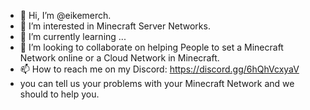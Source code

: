 - 👋 Hi, I’m @eikemerch.
- 👀 I’m interested in Minecraft Server Networks.
- 🌱 I’m currently learning ...
- 💞️ I’m looking to collaborate on helping People to set a Minecraft Network online or a Cloud Network in Minecraft.
- 📫 How to reach me on my Discord: https://discord.gg/6hQhVcxyaV 
- you can tell us your problems with your Minecraft Network and we should to help you.
<!---
eikemerch/eikemerch is a ✨ special ✨ repository because its `README.md` (this file) appears on your GitHub profile.
You can click the Preview link to take a look at your changes.
--->



